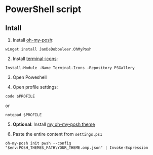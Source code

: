 # PowerShell script

## Intall

1. Install [oh-my-posh](https://ohmyposh.dev/):

```pwsh
winget install JanDeDobbeleer.OhMyPosh
```

2. Install [terminal-icons](https://github.com/devblackops/Terminal-Icons):

```pwsh
Install-Module -Name Terminal-Icons -Repository PSGallery
```

3. Open Poweshell

4. Open profile settings:

```pwsh
code $PROFILE
```

or

```pwsh
notepad $PROFILE
```

5. **Optional**: Install [my oh-my-posh theme](/oh-my-posh/)

6. Paste the entire content from `settings.ps1`

```pwsh
oh-my-posh init pwsh --config "$env:POSH_THEMES_PATH\YOUR_THEME.omp.json" | Invoke-Expression
```
